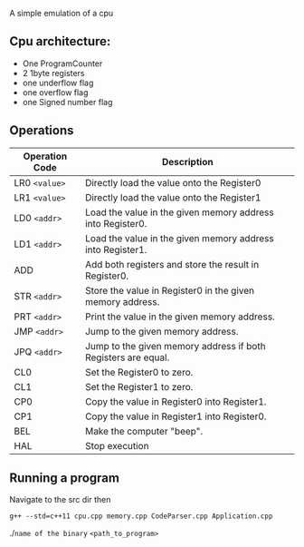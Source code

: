 A simple emulation of a cpu
## Cpu architecture:
- One ProgramCounter
- 2 1byte registers
- one underflow flag
- one overflow flag
- one Signed number flag

## Operations

Operation Code | Description
---------------|--------------------------------------------------------------
LR0 `<value>`  | Directly load the value onto the Register0
LR1 `<value>`  | Directly load the value onto the Register1
LD0 `<addr>`   | Load the value in the given memory address into Register0.
LD1 `<addr>`   | Load the value in the given memory address into Register1.
ADD            | Add both registers and store the result in Register0.
STR `<addr>`   | Store the value in Register0 in the given memory address.
PRT `<addr>`   | Print the value in the given memory address.
JMP `<addr>`   | Jump to the given memory address.
JPQ `<addr>`   | Jump to the given memory address if both Registers are equal.
CL0            | Set the Register0 to zero.
CL1            | Set the Register1 to zero.
CP0            | Copy the value in Register0 into Register1.
CP1            | Copy the value in Register1 into Register0.
BEL            | Make the computer "beep".
HAL            | Stop execution


## Running a program
Navigate to the src dir then
~~~
g++ --std=c++11 cpu.cpp memory.cpp CodeParser.cpp Application.cpp
~~~
./`name of the binary` `<path_to_program>`

